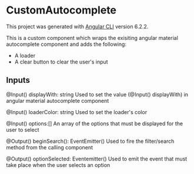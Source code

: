 # CustomAutocomplete

This project was generated with [Angular CLI](https://github.com/angular/angular-cli) version 6.2.2.

This is a custom component which wraps the exisiting angular material autocomplete component and adds the following:

  * A loader
  * A clear button to clear the user's input
  
## Inputs

@Input()
displayWith: string
Used to set the value (@Input() displayWith) in angular material autocomplete component

@Input()
loaderColor: string
Used to set the loader's color

@Input()
options:[]
An array of the options that must be displayed for the user to select

@Output()
beginSearch(): EventEmitter()
Used to fire the filter/search method from the calling component

@Output()
optionSelected: Eventemitter()
Used to emit the event that must take place when the user selects an option 

